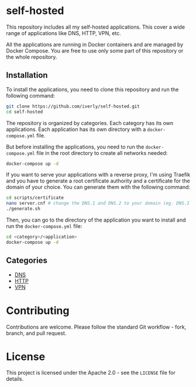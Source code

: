 # self-hosted

This repository includes all my self-hosted applications. This cover a wide range of applications like DNS, HTTP, VPN, etc.

All the applications are running in Docker containers and are managed by Docker Compose. You are free to use only some part of this repository or the whole repository.

## Installation

To install the applications, you need to clone this repository and run the following command:

```bash
git clone https://github.com/iverly/self-hosted.git
cd self-hosted
```

The repository is organized by categories. Each category has its own applications. Each application has its own directory with a `docker-compose.yml` file.

But before installing the applications, you need to run the `docker-compose.yml` file in the root directory to create all networks needed:

```bash
docker-compose up -d
```

If you want to serve your applications with a reverse proxy, I'm using Traefik and you have to generate a root certificate authority and a certificate for the domain of your choice. You can generate them with the following command:

```bash
cd scripts/certificate
nano server.cnf # change the DNS.1 and DNS.2 to your domain (eg. DNS.1 = "example.com", DNS.2 = "*.example.com")
./generate.sh
```

Then, you can go to the directory of the application you want to install and run the `docker-compose.yml` file:

```bash
cd <category>/<application>
docker-compose up -d
```

## Categories

- [DNS](dns/README.md)
- [HTTP](http/README.md)
- [VPN](vpn/README.md)

# Contributing

Contributions are welcome. Please follow the standard Git workflow - fork, branch, and pull request.

# License

This project is licensed under the Apache 2.0 - see the `LICENSE` file for details.
